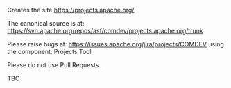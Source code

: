 Creates the site https://projects.apache.org/

The canonical source is at:
https://svn.apache.org/repos/asf/comdev/projects.apache.org/trunk

Please raise bugs at: https://issues.apache.org/jira/projects/COMDEV
using the component: Projects Tool

Please do not use Pull Requests.

TBC
